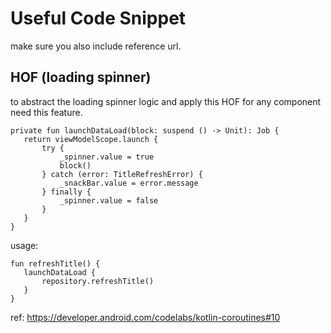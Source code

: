# Useful Code Snippet 

make sure you also include reference url.

## HOF (loading spinner)

to abstract the loading spinner logic and apply this HOF for any component need this feature.

```
private fun launchDataLoad(block: suspend () -> Unit): Job {
   return viewModelScope.launch {
       try {
           _spinner.value = true
           block()
       } catch (error: TitleRefreshError) {
           _snackBar.value = error.message
       } finally {
           _spinner.value = false
       }
   }
}
```

usage:

```
fun refreshTitle() {
   launchDataLoad {
       repository.refreshTitle()
   }
}
```

ref: https://developer.android.com/codelabs/kotlin-coroutines#10

## 

